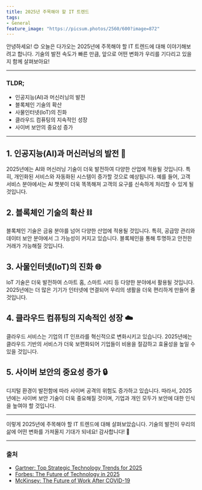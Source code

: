 ```yaml
---
title: 2025년 주목해야 할 IT 트렌드
tags: 
- General
feature_image: "https://picsum.photos/2560/600?image=872"
---
```


안녕하세요! 😊 오늘은 다가오는 2025년에 주목해야 할 IT 트렌드에 대해 이야기해보려고 합니다. 기술의 발전 속도가 빠른 만큼, 앞으로 어떤 변화가 우리를 기다리고 있을지 함께 살펴보아요!

---

### TLDR;
- 인공지능(AI)과 머신러닝의 발전
- 블록체인 기술의 확산
- 사물인터넷(IoT)의 진화
- 클라우드 컴퓨팅의 지속적인 성장
- 사이버 보안의 중요성 증가

---

## 1. 인공지능(AI)과 머신러닝의 발전 🤖
2025년에는 AI와 머신러닝 기술이 더욱 발전하여 다양한 산업에 적용될 것입니다. 특히, 개인화된 서비스와 자동화된 시스템이 증가할 것으로 예상됩니다. 예를 들어, 고객 서비스 분야에서는 AI 챗봇이 더욱 똑똑해져 고객의 요구를 신속하게 처리할 수 있게 될 것입니다.

## 2. 블록체인 기술의 확산 ⛓️
블록체인 기술은 금융 분야를 넘어 다양한 산업에 적용될 것입니다. 특히, 공급망 관리와 데이터 보안 분야에서 그 가능성이 커지고 있습니다. 블록체인을 통해 투명하고 안전한 거래가 가능해질 것입니다.

## 3. 사물인터넷(IoT)의 진화 🌐
IoT 기술은 더욱 발전하여 스마트 홈, 스마트 시티 등 다양한 분야에서 활용될 것입니다. 2025년에는 더 많은 기기가 인터넷에 연결되어 우리의 생활을 더욱 편리하게 만들어 줄 것입니다.

## 4. 클라우드 컴퓨팅의 지속적인 성장 ☁️
클라우드 서비스는 기업의 IT 인프라를 혁신적으로 변화시키고 있습니다. 2025년에는 클라우드 기반의 서비스가 더욱 보편화되어 기업들이 비용을 절감하고 효율성을 높일 수 있을 것입니다.

## 5. 사이버 보안의 중요성 증가 🔒
디지털 환경이 발전함에 따라 사이버 공격의 위험도 증가하고 있습니다. 따라서, 2025년에는 사이버 보안 기술이 더욱 중요해질 것이며, 기업과 개인 모두가 보안에 대한 인식을 높여야 할 것입니다.

---

이렇게 2025년에 주목해야 할 IT 트렌드에 대해 살펴보았습니다. 기술의 발전이 우리의 삶에 어떤 변화를 가져올지 기대가 되네요! 감사합니다! 🙏

---

### 출처
- [Gartner: Top Strategic Technology Trends for 2025](https://www.gartner.com/en/newsroom/press-releases/2022-10-18-gartner-says-three-emerging-technology-trends-will-shape-the-future-of-work)
- [Forbes: The Future of Technology in 2025](https://www.forbes.com/sites/bernardmarr/2021/01/04/the-future-of-technology-in-2025/?sh=5c1c1e4e7c3e)
- [McKinsey: The Future of Work After COVID-19](https://www.mckinsey.com/featured-insights/future-of-work)
